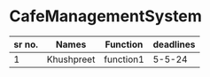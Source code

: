 # CafeManagementSystem
|sr no.|Names|Function|deadlines|
|---|---|----|----|
| 1| Khushpreet| function1| 5-5-24|

